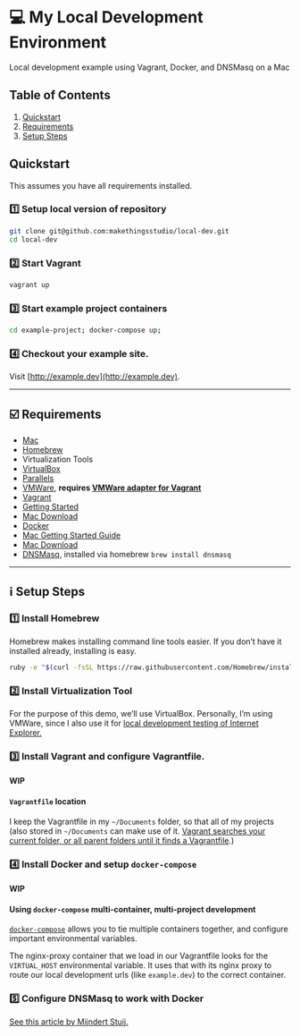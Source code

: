 # :computer: My Local Development Environment
Local development example using Vagrant, Docker, and DNSMasq on a Mac

## Table of Contents

1. [Quickstart](#quickstart)
2. [Requirements](#ballot_box_with_check-requirements)
3. [Setup Steps](#information_source-setup-steps)

## Quickstart

This assumes you have all requirements installed.

### :one: Setup local version of repository

```sh
git clone git@github.com:makethingsstudio/local-dev.git
cd local-dev
```

### :two: Start Vagrant

```sh
vagrant up
```

### :three: Start example project containers

```sh
cd example-project; docker-compose up;
```

### :four: Checkout your example site.

Visit [http://example.dev](http://example.dev).

- - -

## :ballot_box_with_check: Requirements

- [Mac](http://apple.com/mac)
- [Homebrew](http://brew.sh)
- Virtualization Tools
 - [VirtualBox](https://www.virtualbox.org)
 - [Parallels](http://www.parallels.com/products/desktop/)
 - [VMWare](http://www.vmware.com/products/fusion-pro/features.html), **requires [VMWare adapter for Vagrant](https://www.vagrantup.com/vmware)**
- [Vagrant](https://www.vagrantup.com)
 - [Getting Started](https://docs.vagrantup.com/v2/getting-started/index.html)
 - [Mac Download](http://www.vagrantup.com/downloads)
- [Docker](https://www.docker.com)
 - [Mac Getting Started Guide](https://docs.docker.com/mac/)
 - [Mac Download](https://www.docker.com/toolbox)
- [DNSMasq](http://www.thekelleys.org.uk/dnsmasq/doc.html), installed via homebrew `brew install dnsmasq`

- - -

## :information_source: Setup Steps

### :one: Install Homebrew

Homebrew makes installing command line tools easier. If you don’t have it installed already, installing is easy.

```bash
ruby -e "$(curl -fsSL https://raw.githubusercontent.com/Homebrew/install/master/install)"
```

### :two: Install Virtualization Tool

For the purpose of this demo, we’ll use VirtualBox. Personally, I’m using VMWare, since I also use it for [local development testing of Internet Explorer.](https://modern.ie)

### :three: Install Vagrant and configure Vagrantfile.

#### WIP

#### `Vagrantfile` location

I keep the Vagrantfile in my `~/Documents` folder, so that all of my projects (also stored in `~/Documents` can make use of it. [Vagrant searches your current folder, or all parent folders until it finds a Vagrantfile](https://docs.vagrantup.com/v2/vagrantfile/index.html).)

### :four: Install Docker and setup `docker-compose`

#### WIP

#### Using `docker-compose` multi-container, multi-project development

[`docker-compose`](https://www.docker.com/docker-compose) allows you to tie multiple containers together, and configure important environmental variables.

The nginx-proxy container that we load in our Vagrantfile looks for the `VIRTUAL_HOST` environmental variable. It uses that with its nginx proxy to route our local development urls (like `example.dev`) to the correct container.

### :five: Configure DNSMasq to work with Docker

[See this article by Mijndert Stuij.](http://mijndertstuij.nl/using-docker-run-wordpress-behind-nginx-reverse-proxy-development/)
